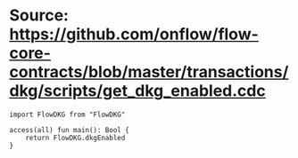 # Source: https://github.com/onflow/flow-core-contracts/blob/master/transactions/dkg/scripts/get_dkg_enabled.cdc

```
import FlowDKG from "FlowDKG"

access(all) fun main(): Bool {
    return FlowDKG.dkgEnabled
}
```